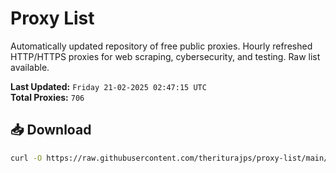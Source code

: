 # Proxy List

Automatically updated repository of free public proxies. Hourly refreshed HTTP/HTTPS proxies for web scraping, cybersecurity, and testing. Raw list available.

**Last Updated:** `Friday 21-02-2025 02:47:15 UTC`  
**Total Proxies:** `706`

## 📥 Download
```bash
curl -O https://raw.githubusercontent.com/theriturajps/proxy-list/main/proxies.txt
